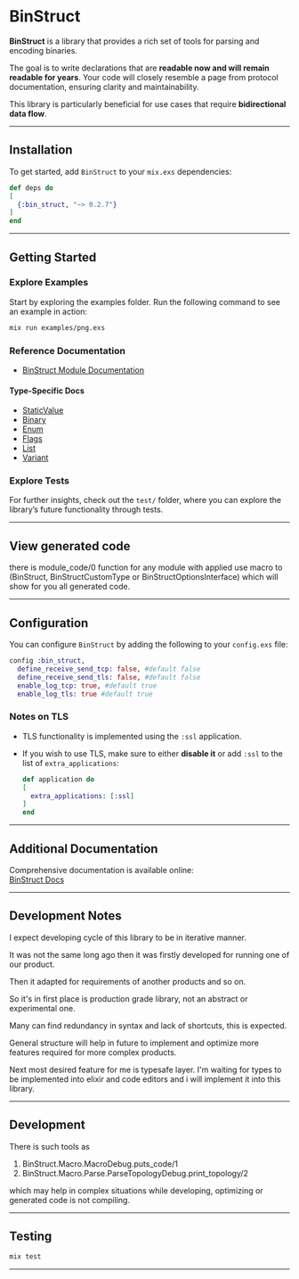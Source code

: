 # BinStruct

**BinStruct** is a library that provides a rich set of tools for parsing and encoding binaries.

The goal is to write declarations that are **readable now and will remain readable for years**. Your code will closely resemble a page from protocol documentation, ensuring clarity and maintainability.

This library is particularly beneficial for use cases that require **bidirectional data flow**.

---

## Installation

To get started, add `BinStruct` to your `mix.exs` dependencies:

```elixir
def deps do
[
  {:bin_struct, "~> 0.2.7"}
]
end
```

---

## Getting Started

### Explore Examples
Start by exploring the examples folder. Run the following command to see an example in action:

```sh
mix run examples/png.exs
```

### Reference Documentation
- [BinStruct Module Documentation](https://hexdocs.pm/bin_struct/BinStruct.html)

#### Type-Specific Docs
- [StaticValue](https://hexdocs.pm/bin_struct/BinStruct.Types.StaticValue.html)
- [Binary](https://hexdocs.pm/bin_struct/BinStruct.Types.Binary.html)
- [Enum](https://hexdocs.pm/bin_struct/BinStruct.Types.Enum.html)
- [Flags](https://hexdocs.pm/bin_struct/BinStruct.Types.Flags.html)
- [List](https://hexdocs.pm/bin_struct/BinStruct.Types.ListOf.html)
- [Variant](https://hexdocs.pm/bin_struct/BinStruct.Types.VariantOf.html)

### Explore Tests
For further insights, check out the `test/` folder, where you can explore the library’s future functionality through tests.

---

## View generated code

there is module_code/0 function for any module with applied use macro to (BinStruct, BinStructCustomType or BinStructOptionsInterface)
which will show for you all generated code.

---

## Configuration

You can configure `BinStruct` by adding the following to your `config.exs` file:

```elixir
config :bin_struct,
  define_receive_send_tcp: false, #default false
  define_receive_send_tls: false, #default false
  enable_log_tcp: true, #default true
  enable_log_tls: true #default true
```

### Notes on TLS
- TLS functionality is implemented using the `:ssl` application.
- If you wish to use TLS, make sure to either **disable it** or add `:ssl` to the list of `extra_applications`:

  ```elixir
  def application do
  [
    extra_applications: [:ssl]
  ]
  end
  ```

---

## Additional Documentation

Comprehensive documentation is available online:  
[BinStruct Docs](https://hexdocs.pm/bin_struct)

---

## Development Notes

I expect developing cycle of this library to be in iterative manner. 

It was not the same long ago then it was firstly developed for running one of our product.

Then it adapted for requirements of another products and so on.

So it's in first place is production grade library, not an abstract or experimental one. 

Many can find redundancy in syntax and lack of shortcuts, this is expected. 

General structure will help in future to implement and optimize more features required for more complex products.

Next most desired feature for me is typesafe layer. 
I'm waiting for types to be implemented into elixir and code editors and i will implement it into this library.

---

## Development

There is such tools as

  1. BinStruct.Macro.MacroDebug.puts_code/1
  2. BinStruct.Macro.Parse.ParseTopologyDebug.print_topology/2

which may help in complex situations while developing, optimizing or generated code is not compiling.

---

## Testing

```sh
mix test
```

---

